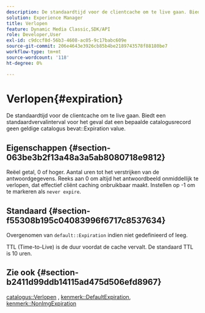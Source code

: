 ```yaml
---
description: De standaardtijd voor de clientcache om te live gaan. Biedt een standaardvervalinterval voor het geval een bepaalde catalogusrecord geen geldige waarde voor Verlopen catalogus bevat.
solution: Experience Manager
title: Verlopen
feature: Dynamic Media Classic,SDK/API
role: Developer,User
exl-id: c9dccf8d-56b3-4608-ac05-9c17babc609e
source-git-commit: 206e4643e3926cb85b4be2189743578f88180be7
workflow-type: tm+mt
source-wordcount: '118'
ht-degree: 0%

---
```


# Verlopen{#expiration}

De standaardtijd voor de clientcache om te live gaan. Biedt een standaardvervalinterval voor het geval dat een bepaalde catalogusrecord geen geldige catalogus bevat::Expiration value.

## Eigenschappen {#section-063be3b2f13a48a3a5ab8080718e9812}

Reëel getal, 0 of hoger. Aantal uren tot het verstrijken van de antwoordgegevens. Reeks aan 0 om altijd het antwoordbeeld onmiddellijk te verlopen, dat effectief cliënt caching onbruikbaar maakt. Instellen op -1 om te markeren als `never expire`.

## Standaard {#section-f55308b195c04083996f6717c8537634}

Overgenomen van `default::Expiration` indien niet gedefinieerd of leeg.

TTL (Time-to-Live) is de duur voordat de cache vervalt. De standaard TTL is 10 uren.

## Zie ook {#section-b2411d99ddb14115ad475d506efd8967}

[catalogus::Verlopen](../../../../../is-api/image-catalog/image-serving-api-ref/c-image-catalog-reference/c-image-svg-data-reference/c-image-data-reference/r-expiration-cat.md#reference-a7afd668ecbb4d2da65d86259aa6a28a) , [kenmerk::DefaultExpiration](../../../../../is-api/image-catalog/image-serving-api-ref/c-image-catalog-reference/c-attributes-reference/r-defaultexpiration.md#reference-0526166fab654fceb243b75d1ea4f0cf), [kenmerk::NonImgExpiration](../../../../../is-api/image-catalog/image-serving-api-ref/c-image-catalog-reference/c-attributes-reference/r-nonimgexpiration.md#reference-a8066cd0d24b4ea98100ade4821f1f9d)

